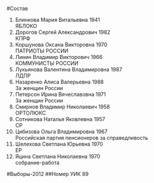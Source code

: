 #Состав
1. Блинкова Мария Витальевна 1941   
    ЯБЛОКО
2. Дорогов Сергей Александрович 1982   
    КПРФ
3. Коршунова Оксана Викторовна 1970   
    ПАТРИОТЫ РОССИИ
4. Линин Владимир Викторович 1966   
    КОММУНИСТЫ РОССИИ
5. Лукьянова Валентина Владимировна 1987   
    ЛДПР
6. Назаренко Алиса Валерьевна 1988   
    За женщин России
7. Петерсон Ирина Вячеславовна 1971   
    За женщин России
8. Смирнов Владимир Николаевич 1958   
    ОРТОЛЮКС
9. Сотникова Наталья Яковлевна 1957   
    СР
10. Цибизова Ольга Владимировна 1967   
    Российская партия пенсионеров за справедливость
11. Шелехова Светлана Юрьевна 1970   
    ЕР
12. Яцина Светлана Николаевна 1970   
    собрание-работа

#Выборы-2012
##Номер УИК
89